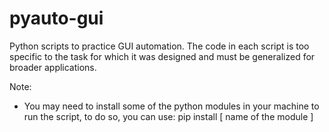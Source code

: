 # pyauto-gui
Python scripts to practice GUI automation. The code in each script is too specific to the task for which it was designed and must be generalized for broader applications.

Note:
- You may need to install some of the python modules in your machine to run the script, to do so, you can use: 
  pip install [ name of the module ]
